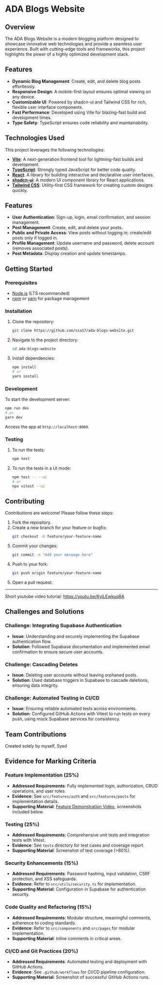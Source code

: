 # ADA Blogs Website

## Overview
The ADA Blogs Website is a modern blogging platform designed to showcase innovative web technologies and provide a seamless user experience. Built with cutting-edge tools and frameworks, this project highlights the power of a highly optimized development stack.

## Features
- **Dynamic Blog Management**: Create, edit, and delete blog posts effortlessly.
- **Responsive Design**: A mobile-first layout ensures optimal viewing on any device.
- **Customizable UI**: Powered by shadcn-ui and Tailwind CSS for rich, flexible user interface components.
- **Fast Performance**: Developed using Vite for blazing-fast build and development times.
- **Type Safety**: TypeScript ensures code reliability and maintainability.

## Technologies Used
This project leverages the following technologies:

- **[Vite](https://vitejs.dev/)**: A next-generation frontend tool for lightning-fast builds and development.
- **[TypeScript](https://www.typescriptlang.org/)**: Strongly typed JavaScript for better code quality.
- **[React](https://reactjs.org/)**: A library for building interactive and declarative user interfaces.
- **[shadcn-ui](https://github.com/shadcn/ui)**: A modern UI component library for React applications.
- **[Tailwind CSS](https://tailwindcss.com/)**: Utility-first CSS framework for creating custom designs quickly.

## Features

- **User Authentication**: Sign-up, login, email confirmation, and session management.
- **Post Management**: Create, edit, and delete your posts.
- **Public and Private Access**: View posts without logging in; create/edit posts only if logged in.
- **Profile Management**: Update username and password, delete account (removes associated posts).
- **Post Metadata**: Display creation and update timestamps.

## Getting Started
### Prerequisites
- [Node.js](https://nodejs.org/) (LTS recommended)
- [npm](https://www.npmjs.com/) or [yarn](https://yarnpkg.com/) for package management

### Installation
1. Clone the repository:
   ```bash
   git clone https://github.com/ssa17/ada-blogs-website.git
   ```

2. Navigate to the project directory:
   ```bash
   cd ada-blogs-website
   ```

3. Install dependencies:
   ```bash
   npm install
   # or
   yarn install
   ```

### Development
To start the development server:
```bash
npm run dev
# or
yarn dev
```
Access the app at `http://localhost:8000`.

### Testing
1. To run the tests:
   ```bash
   npm test
   ```
2. To run the tests in a UI mode:
   ```bash
   npm test -- --ui
   # or
   npx vitest --ui
   ```

## Contributing
Contributions are welcome! Please follow these steps:
1. Fork the repository.
2. Create a new branch for your feature or bugfix:
   ```bash
   git checkout -b feature/your-feature-name
   ```
3. Commit your changes:
   ```bash
   git commit -m "Add your message here"
   ```
4. Push to your fork:
   ```bash
   git push origin feature/your-feature-name
   ```
5. Open a pull request.

-------------------------

Short youtube video tutorial:
https://youtu.be/6yILEwkuqRA

## Challenges and Solutions

### Challenge: Integrating Supabase Authentication

- **Issue**: Understanding and securely implementing the Supabase authentication flow.
- **Solution**: Followed Supabase documentation and implemented email confirmation to ensure secure user accounts.

### Challenge: Cascading Deletes

- **Issue**: Deleting user accounts without leaving orphaned posts.
- **Solution**: Used database triggers in Supabase to cascade deletions, ensuring data integrity.

### Challenge: Automated Testing in CI/CD

- **Issue**: Ensuring reliable automated tests across environments.
- **Solution**: Configured GitHub Actions with Vitest to run tests on every push, using mock Supabase services for consistency.

## Team Contributions

Created solely by myself, Syed

## Evidence for Marking Criteria

### Feature Implementation (25%)

- **Addressed Requirements**: Fully implemented login, authorization, CRUD operations, and user roles.
- **Evidence**: See `src/features/auth` and `src/features/posts` for implementation details.
- **Supporting Material**: [Feature Demonstration Video](YouTube-Link), screenshots included below.

### Testing (25%)

- **Addressed Requirements**: Comprehensive unit tests and integration tests with Vitest.
- **Evidence**: See `tests` directory for test cases and coverage report.
- **Supporting Material**: Screenshot of test coverage (>80%).

### Security Enhancements (15%)

- **Addressed Requirements**: Password hashing, input validation, CSRF protection, and XSS safeguards.
- **Evidence**: Refer to `src/utils/security.ts` for implementation.
- **Supporting Material**: Configuration in Supabase for authentication security.

### Code Quality and Refactoring (15%)

- **Addressed Requirements**: Modular structure, meaningful comments, adherence to coding standards.
- **Evidence**: Refer to `src/components` and `src/pages` for modular implementation.
- **Supporting Material**: Inline comments in critical areas.

### CI/CD and Git Practices (20%)

- **Addressed Requirements**: Automated testing and deployment with GitHub Actions.
- **Evidence**: See `.github/workflows` for CI/CD pipeline configuration.
- **Supporting Material**: Screenshot of successful GitHub Actions runs.

